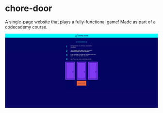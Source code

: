 # chore-door
A single-page website that plays a fully-functional game! Made as part of a codecademy course.

![](screen-capture.gif)
